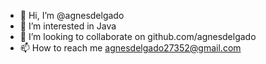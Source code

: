 - 👋 Hi, I’m @agnesdelgado
- 👀 I’m interested in Java
- 💞️ I’m looking to collaborate on github.com/agnesdelgado
- 📫 How to reach me agnesdelgado27352@gmail.com

<!---
agnesdelgado/agnesdelgado is a ✨ special ✨ repository because its `README.md` (this file) appears on your GitHub profile.
You can click the Preview link to take a look at your changes.
--->
